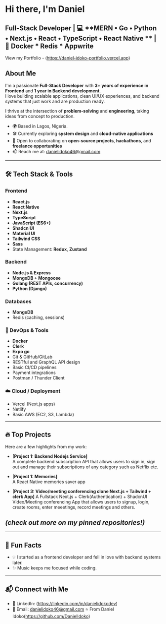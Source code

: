# Hi there, I'm Daniel

**Full-Stack Developer** | 💻 **MERN • Go • Python • Next.js • React • TypeScript • React Native ** | 🐳 Docker * Redis * Appwrite
---
View my Portfolio - (https://daniel-idoko-portfolio.vercel.app)

## About Me

I'm a passionate **Full-Stack Developer** with **3+ years of experience in Frontend** and **1 year in Backend development**.  
I love building scalable applications, clean UI/UX experiences, and backend systems that just work and are production ready.  

I thrive at the intersection of **problem-solving** and **engineering**, taking ideas from concept to production.  

- 🌍 Based in Lagos, Nigeria. 
- 🛠 Currently exploring **system design** and **cloud-native applications**  
- 🤝 Open to collaborating on **open-source projects**, **hackathons**, and **freelance opportunities**  
- 📫 Reach me at: danielidoko46@gmail.com

---

## 🛠 Tech Stack & Tools

### Frontend
- **React.js**
- **React Native**
- **Next.js**
- **TypeScript**
- **JavaScript (ES6+)**
- **Shadcn UI**
- **Material UI**
- **Tailwind CSS**
- **Sass**
- State Management: **Redux**, **Zustand**

### Backend
- **Node.js & Express**
- **MongoDB + Mongoose**
- **Golang (REST APIs, concurrency)**
- **Python (Django)**

### Databases
- **MongoDB**
- Redis (caching, sessions)

### 🐳 DevOps & Tools
- **Docker**
- **Clerk**
- **Expo go**
- Git & GitHub/GitLab
- RESTful and GraphQL API design
- Basic CI/CD pipelines
- Payment integrations
- Postman / Thunder Client

### ☁️ Cloud / Deployment
- Vercel (Next.js apps)
- Netlify
- Basic AWS (EC2, S3, Lambda)

---


## 🔥 Top Projects

Here are a few highlights from my work:

- **[Project 1: Backend Nodejs Service]**  
  A complete backend subscription API that allows users to sign in, sign out and manage their subscriptions of any category such as Netflix etc.  

- **[Project 1: Memories]**  
  A React Native memories saver app  

- **[Project 3: Video/meeting conferencing clone Next.js + Tailwind + clerk App]**
  A Fullstack Next.js + Clerk(Authentication) + ShadcnUI Video/Meeting conferencing App that allows users to signup, login, create rooms, enter meeetings, record meetings and others.

*(check out more on my pinned repositories!)*  
---
---

## 🌱 Fun Facts
- 💡 I started as a frontend developer and fell in love with backend systems later.    
- ✨ Music keeps me focused while coding.  

---

## 📬 Connect with Me
- 💼 LinkedIn: (https://linkedin.com/in/danielidokodev)  
- 📧 Email: danielidoko46@gmail.com
⭐️  From Daniel Idoko(https://github.com/DanielIdoko)
